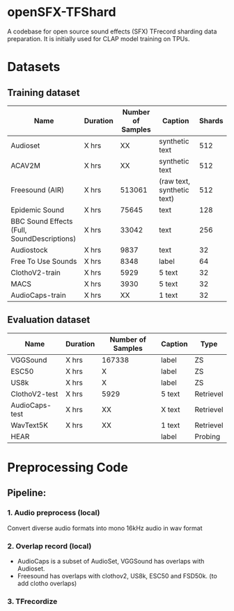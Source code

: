 # openSFX-TFShard
A codebase for open source sound effects (SFX) TFrecord sharding data preparation. It is initially used for CLAP model training on TPUs. 

# Datasets

## Training dataset
| Name    |Duration |Number of Samples   | Caption | Shards |
|---------|--------|--------------------|--------- |--------- |
| Audioset  |X hrs  | XX  | synthetic text|512|
| ACAV2M  |X hrs  | XX  |synthetic text |512|
| Freesound (AIR) |X hrs  | 513061 |(raw text, synthetic text)|512|
| Epidemic Sound  |X hrs   |75645 |text| 128|
| BBC Sound Effects<br />(Full, SoundDescriptions)|X hrs|33042|text|256|
| Audiostock  |X hrs  | 9837|text  |32|
| Free To Use Sounds |X hrs   | 8348   |label  |64|
| ClothoV2-train |X hrs  | 5929  |5 text  |32|
| MACS  |X hrs  | 3930  |5 text |32|
| AudioCaps-train  |X hrs  | XX  |1 text |32|

## Evaluation dataset
| Name    |Duration |Number of Samples   | Caption | Type|
|---------|--------|--------------------|--------- |--------- |
| VGGSound |X hrs  | 167338   |label | ZS|
| ESC50 |X hrs  | X  |label | ZS|
| US8k |X hrs  | X   |label | ZS|
| ClothoV2-test  |X hrs  | 5929  |5 text |  Retrievel|
| AudioCaps-test  |X hrs  | XX  |X text | Retrievel|
|WavText5K| X hrs| XX  |1 text | Retrievel|
|HEAR|  | | label | Probing|


# Preprocessing Code

## Pipeline:
### 1. Audio preprocess (local)
Convert diverse audio formats into mono 16kHz audio in wav format

### 2. Overlap record (local)
* AudioCaps is a subset of AudioSet, VGGSound has overlaps with Audioset.
* Freesound has overlaps with clothov2, US8k, ESC50 and FSD50k.
(to add clotho overlaps)

### 3. TFrecordize
